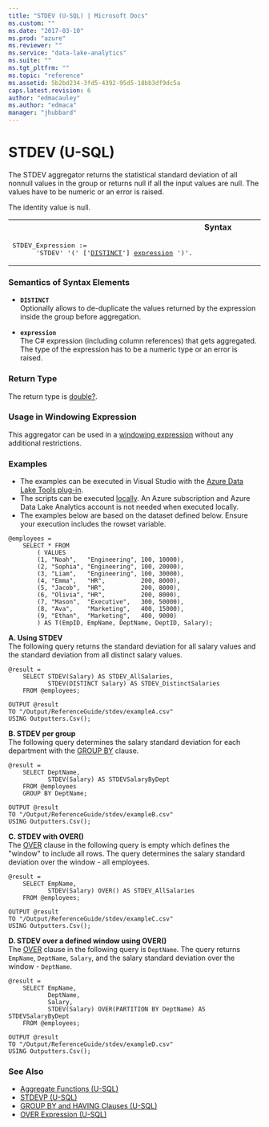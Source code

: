 ```yaml
---
title: "STDEV (U-SQL) | Microsoft Docs"
ms.custom: ""
ms.date: "2017-03-10"
ms.prod: "azure"
ms.reviewer: ""
ms.service: "data-lake-analytics"
ms.suite: ""
ms.tgt_pltfrm: ""
ms.topic: "reference"
ms.assetid: 5b2bd234-3fd5-4392-95d5-18bb3df9dc5a
caps.latest.revision: 6
author: "edmacauley"
ms.author: "edmaca"
manager: "jhubbard"
---
```

# STDEV (U-SQL)
The STDEV aggregator returns the statistical standard deviation of all nonnull values in the group or returns null if all the input values are null. The values have to be numeric or an error is raised. 

The identity value is null. 

<table><th>Syntax</th><tr><td><pre>
STDEV_Expression :=                                                                                      
      'STDEV' '(' ['<a href="#dist">DISTINCT</a>'] <a href="#exp">expression</a> ')'.  
</pre></td></tr></table>

### Semantics of Syntax Elements 
* <a name="dist"></a>**`DISTINCT`**     
Optionally allows to de-duplicate the values returned by the expression inside the group before aggregation.  

* <a name="exp"></a>**`expression`**     
The C# expression (including column references) that gets aggregated. The type of the expression has to be a numeric type or an error is raised. 

### Return Type 
The return type is [double?](../USQL/numeric-types-and-literals.md). 

### Usage in Windowing Expression 
This aggregator can be used in a [windowing expression](../USQL/over-expression-u-sql.md) without any additional restrictions. 

### Examples
- The examples can be executed in Visual Studio with the [Azure Data Lake Tools plug-in](https://www.microsoft.com/download/details.aspx?id=49504).  
- The scripts can be executed [locally](https://docs.microsoft.com/azure/data-lake-analytics/data-lake-analytics-data-lake-tools-get-started#run-u-sql-locally).  An Azure subscription and Azure Data Lake Analytics account is not needed when executed locally.
- The examples below are based on the dataset defined below.  Ensure your execution includes the rowset variable.  
```
@employees = 
    SELECT * FROM 
        ( VALUES
        (1, "Noah",   "Engineering", 100, 10000),
        (2, "Sophia", "Engineering", 100, 20000),
        (3, "Liam",   "Engineering", 100, 30000),
        (4, "Emma",   "HR",          200, 8000),
        (5, "Jacob",  "HR",          200, 8000),
        (6, "Olivia", "HR",          200, 8000),
        (7, "Mason",  "Executive",   300, 50000),
        (8, "Ava",    "Marketing",   400, 15000),
        (9, "Ethan",  "Marketing",   400, 9000) 
        ) AS T(EmpID, EmpName, DeptName, DeptID, Salary);
```

**A.    Using STDEV**   
The following query returns the standard deviation for all salary values and the standard deviation from all distinct salary values.
```
@result =
    SELECT STDEV(Salary) AS STDEV_AllSalaries,
           STDEV(DISTINCT Salary) AS STDEV_DistinctSalaries
    FROM @employees;

OUTPUT @result
TO "/Output/ReferenceGuide/stdev/exampleA.csv"
USING Outputters.Csv();
```

**B.    STDEV per group**   
The following query determines the salary standard deviation for each department with the [GROUP BY](../USQL/group-by-and-having-clauses-u-sql.md) clause.
```
@result =
    SELECT DeptName,
           STDEV(Salary) AS STDEVSalaryByDept
    FROM @employees
    GROUP BY DeptName;

OUTPUT @result
TO "/Output/ReferenceGuide/stdev/exampleB.csv"
USING Outputters.Csv();
```

**C.    STDEV with OVER()**   
The [OVER](../USQL/over-expression-u-sql.md) clause in the following query is empty which defines the "window" to include all rows.  The query determines the salary standard deviation over the window - all employees.
```
@result =
    SELECT EmpName,
           STDEV(Salary) OVER() AS STDEV_AllSalaries
    FROM @employees;

OUTPUT @result
TO "/Output/ReferenceGuide/stdev/exampleC.csv"
USING Outputters.Csv();
```

**D.    STDEV over a defined window using OVER()**   
The [OVER](../USQL/over-expression-u-sql.md) clause in the following query is `DeptName`.  The query returns `EmpName`, `DeptName`, `Salary`, and the salary standard deviation over the window - `DeptName`.
```
@result =
    SELECT EmpName,
           DeptName,
           Salary,
           STDEV(Salary) OVER(PARTITION BY DeptName) AS STDEVSalaryByDept
    FROM @employees;

OUTPUT @result
TO "/Output/ReferenceGuide/stdev/exampleD.csv"
USING Outputters.Csv();
```

### See Also 
* [Aggregate Functions (U-SQL)](../USQL/aggregate-functions-u-sql.md)   
* [STDEVP (U-SQL)](../USQL/stdevp-u-sql.md)  
* [GROUP BY and HAVING Clauses (U-SQL)](../USQL/group-by-and-having-clauses-u-sql.md)
* [OVER Expression (U-SQL)](../USQL/over-expression-u-sql.md) 
